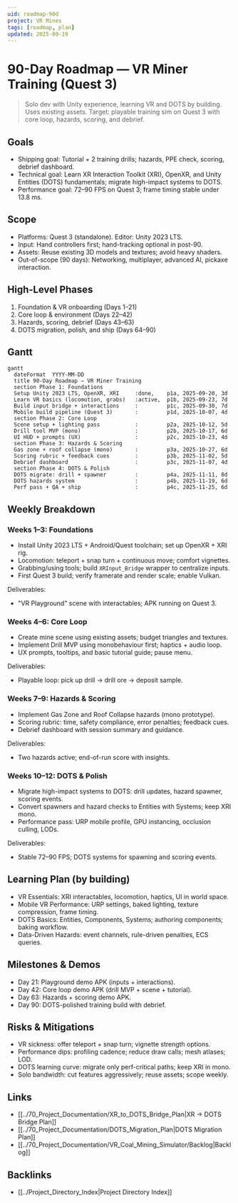 ```yaml
---
uid: roadmap-90d
project: VR Mines
tags: [roadmap, plan]
updated: 2025-09-19
---
```


# 90-Day Roadmap — VR Miner Training (Quest 3)

> Solo dev with Unity experience, learning VR and DOTS by building. Uses existing assets. Target: playable training sim on Quest 3 with core loop, hazards, scoring, and debrief.

## Goals
- Shipping goal: Tutorial + 2 training drills; hazards, PPE check, scoring, debrief dashboard.
- Technical goal: Learn XR Interaction Toolkit (XRI), OpenXR, and Unity Entities (DOTS) fundamentals; migrate high-impact systems to DOTS.
- Performance goal: 72–90 FPS on Quest 3; frame timing stable under 13.8 ms.

## Scope
- Platforms: Quest 3 (standalone). Editor: Unity 2023 LTS.
- Input: Hand controllers first; hand-tracking optional in post-90.
- Assets: Reuse existing 3D models and textures; avoid heavy shaders.
- Out-of-scope (90 days): Networking, multiplayer, advanced AI, pickaxe interaction.

## High-Level Phases
1. Foundation & VR onboarding (Days 1–21)
2. Core loop & environment (Days 22–42)
3. Hazards, scoring, debrief (Days 43–63)
4. DOTS migration, polish, and ship (Days 64–90)

## Gantt
```mermaid
gantt
  dateFormat  YYYY-MM-DD
  title 90-Day Roadmap — VR Miner Training
  section Phase 1: Foundations
  Setup Unity 2023 LTS, OpenXR, XRI     :done,    p1a, 2025-09-20, 3d
  Learn VR basics (locomotion, grabs)   :active,  p1b, 2025-09-23, 7d
  Build input bridge + interactions     :         p1c, 2025-09-30, 7d
  Mobile build pipeline (Quest 3)       :         p1d, 2025-10-07, 4d
  section Phase 2: Core Loop
  Scene setup + lighting pass           :         p2a, 2025-10-12, 5d
  Drill tool MVP (mono)                 :         p2b, 2025-10-17, 6d
  UI HUD + prompts (UX)                 :         p2c, 2025-10-23, 4d
  section Phase 3: Hazards & Scoring
  Gas zone + roof collapse (mono)       :         p3a, 2025-10-27, 6d
  Scoring rubric + feedback cues        :         p3b, 2025-11-02, 5d
  Debrief dashboard                     :         p3c, 2025-11-07, 4d
  section Phase 4: DOTS & Polish
  DOTS migrate: drill + spawner         :         p4a, 2025-11-11, 8d
  DOTS hazards system                   :         p4b, 2025-11-19, 6d
  Perf pass + QA + ship                 :         p4c, 2025-11-25, 6d
```

## Weekly Breakdown

### Weeks 1–3: Foundations
- Install Unity 2023 LTS + Android/Quest toolchain; set up OpenXR + XRI rig.
- Locomotion: teleport + snap turn + continuous move; comfort vignettes.
- Grabbing/using tools; build `XRInput_Bridge` wrapper to centralize inputs.
- First Quest 3 build; verify framerate and render scale; enable Vulkan.

Deliverables:
- "VR Playground" scene with interactables; APK running on Quest 3.

### Weeks 4–6: Core Loop
- Create mine scene using existing assets; budget triangles and textures.
- Implement Drill MVP using monobehaviour first; haptics + audio loop.
- UX prompts, tooltips, and basic tutorial guide; pause menu.

Deliverables:
- Playable loop: pick up drill → drill ore → deposit sample.

### Weeks 7–9: Hazards & Scoring
- Implement Gas Zone and Roof Collapse hazards (mono prototype).
- Scoring rubric: time, safety compliance, error penalties; feedback cues.
- Debrief dashboard with session summary and guidance.

Deliverables:
- Two hazards active; end-of-run score with insights.

### Weeks 10–12: DOTS & Polish
- Migrate high-impact systems to DOTS: drill updates, hazard spawner, scoring events.
- Convert spawners and hazard checks to Entities with Systems; keep XRI mono.
- Performance pass: URP mobile profile, GPU instancing, occlusion culling, LODs.

Deliverables:
- Stable 72–90 FPS; DOTS systems for spawning and scoring events.

## Learning Plan (by building)
- VR Essentials: XRI interactables, locomotion, haptics, UI in world space.
- Mobile VR Performance: URP settings, baked lighting, texture compression, frame timing.
- DOTS Basics: Entities, Components, Systems; authoring components; baking workflow.
- Data-Driven Hazards: event channels, rule-driven penalties, ECS queries.

## Milestones & Demos
- Day 21: Playground demo APK (inputs + interactions).
- Day 42: Core loop demo APK (drill MVP + scene + tutorial).
- Day 63: Hazards + scoring demo APK.
- Day 90: DOTS-polished training build with debrief.

## Risks & Mitigations
- VR sickness: offer teleport + snap turn; vignette strength options.
- Performance dips: profiling cadence; reduce draw calls; mesh atlases; LOD.
- DOTS learning curve: migrate only perf-critical paths; keep XRI in mono.
- Solo bandwidth: cut features aggressively; reuse assets; scope weekly.

## Links
- [[../70_Project_Documentation/XR_to_DOTS_Bridge_Plan|XR → DOTS Bridge Plan]]
- [[../70_Project_Documentation/DOTS_Migration_Plan|DOTS Migration Plan]]
- [[../70_Project_Documentation/VR_Coal_Mining_Simulator/Backlog|Backlog]]

## Backlinks
- [[../Project_Directory_Index|Project Directory Index]]

